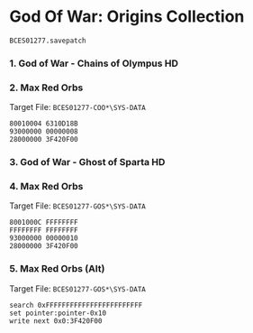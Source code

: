 #  God Of War: Origins Collection 

`BCES01277.savepatch`

### 1. God of War - Chains of Olympus HD
### 2. Max Red Orbs

Target File: `BCES01277-COO*\SYS-DATA`

```
80010004 6310D18B
93000000 00000008
28000000 3F420F00
```

### 3. God of War - Ghost of Sparta HD
### 4. Max Red Orbs

Target File: `BCES01277-GOS*\SYS-DATA`

```
8001000C FFFFFFFF
FFFFFFFF FFFFFFFF
93000000 00000010
28000000 3F420F00
```

### 5. Max Red Orbs (Alt)

Target File: `BCES01277-GOS*\SYS-DATA`

```
search 0xFFFFFFFFFFFFFFFFFFFFFFFF
set pointer:pointer-0x10
write next 0x0:3F420F00
```


